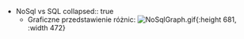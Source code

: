 - NoSql vs SQL
  collapsed:: true
	- Graficzne przedstawienie różnic:
	  ![NoSqlGraph.gif](../assets/NoSqlGraph_1720009183025_0.gif){:height 681, :width 472}
